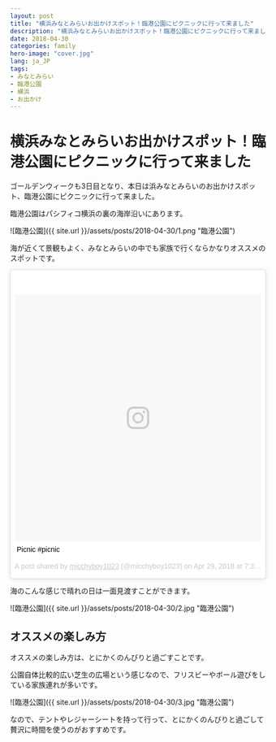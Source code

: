 ```yaml
---
layout: post
title: "横浜みなとみらいお出かけスポット！臨港公園にピクニックに行って来ました"
description: "横浜みなとみらいお出かけスポット！臨港公園にピクニックに行って来ました"
date: 2018-04-30
categories: family
hero-image: "cover.jpg"
lang: ja_JP
tags:
- みなとみらい
- 臨港公園
- 横浜
- お出かけ
---
```


# 横浜みなとみらいお出かけスポット！臨港公園にピクニックに行って来ました

ゴールデンウィークも3日目となり、本日は浜みなとみらいのお出かけスポット、臨港公園にピクニックに行って来ました。

臨港公園はパシフィコ横浜の裏の海岸沿いにあります。

![臨港公園]({{ site.url }}/assets/posts/2018-04-30/1.png "臨港公園")

海が近くて景観もよく、みなとみらいの中でも家族で行くならかなりオススメのスポットです。

<blockquote class="instagram-media" data-instgrm-captioned data-instgrm-permalink="https://www.instagram.com/p/BiLZa6THRSH/" data-instgrm-version="8" style=" background:#FFF; border:0; border-radius:3px; box-shadow:0 0 1px 0 rgba(0,0,0,0.5),0 1px 10px 0 rgba(0,0,0,0.15); margin: 1px; max-width:658px; padding:0; width:99.375%; width:-webkit-calc(100% - 2px); width:calc(100% - 2px);"><div style="padding:8px;"> <div style=" background:#F8F8F8; line-height:0; margin-top:40px; padding:50.0% 0; text-align:center; width:100%;"> <div style=" background:url(data:image/png;base64,iVBORw0KGgoAAAANSUhEUgAAACwAAAAsCAMAAAApWqozAAAABGdBTUEAALGPC/xhBQAAAAFzUkdCAK7OHOkAAAAMUExURczMzPf399fX1+bm5mzY9AMAAADiSURBVDjLvZXbEsMgCES5/P8/t9FuRVCRmU73JWlzosgSIIZURCjo/ad+EQJJB4Hv8BFt+IDpQoCx1wjOSBFhh2XssxEIYn3ulI/6MNReE07UIWJEv8UEOWDS88LY97kqyTliJKKtuYBbruAyVh5wOHiXmpi5we58Ek028czwyuQdLKPG1Bkb4NnM+VeAnfHqn1k4+GPT6uGQcvu2h2OVuIf/gWUFyy8OWEpdyZSa3aVCqpVoVvzZZ2VTnn2wU8qzVjDDetO90GSy9mVLqtgYSy231MxrY6I2gGqjrTY0L8fxCxfCBbhWrsYYAAAAAElFTkSuQmCC); display:block; height:44px; margin:0 auto -44px; position:relative; top:-22px; width:44px;"></div></div> <p style=" margin:8px 0 0 0; padding:0 4px;"> <a href="https://www.instagram.com/p/BiLZa6THRSH/" style=" color:#000; font-family:Arial,sans-serif; font-size:14px; font-style:normal; font-weight:normal; line-height:17px; text-decoration:none; word-wrap:break-word;" target="_blank">Picnic #picnic</a></p> <p style=" color:#c9c8cd; font-family:Arial,sans-serif; font-size:14px; line-height:17px; margin-bottom:0; margin-top:8px; overflow:hidden; padding:8px 0 7px; text-align:center; text-overflow:ellipsis; white-space:nowrap;">A post shared by <a href="https://www.instagram.com/micchyboy1023/" style=" color:#c9c8cd; font-family:Arial,sans-serif; font-size:14px; font-style:normal; font-weight:normal; line-height:17px;" target="_blank"> micchyboy1023</a> (@micchyboy1023) on <time style=" font-family:Arial,sans-serif; font-size:14px; line-height:17px;" datetime="2018-04-30T02:37:25+00:00">Apr 29, 2018 at 7:37pm PDT</time></p></div></blockquote> <script async defer src="//www.instagram.com/embed.js"></script>

海のこんな感じで晴れの日は一面見渡すことができます。

![臨港公園]({{ site.url }}/assets/posts/2018-04-30/2.jpg "臨港公園")


## オススメの楽しみ方

オススメの楽しみ方は、とにかくのんびりと過ごすことです。

公園自体比較的広い芝生の広場という感じなので、フリスビーやボール遊びをしている家族連れが多いです。

![臨港公園]({{ site.url }}/assets/posts/2018-04-30/3.jpg "臨港公園")

なので、テントやレジャーシートを持って行って、とにかくのんびりと過ごして贅沢に時間を使うのがおすすめです。